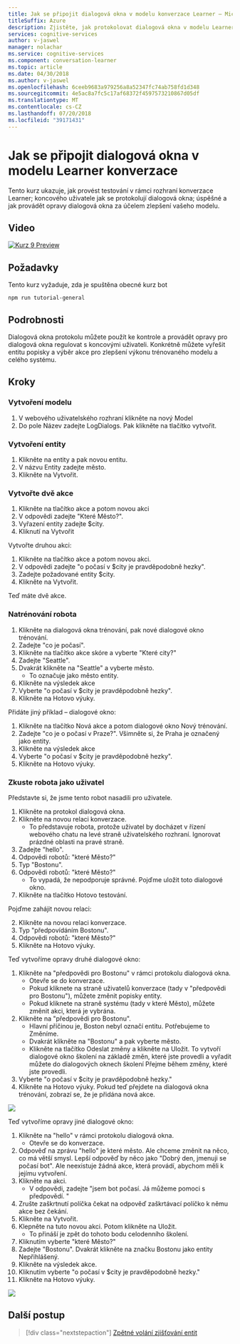 ```yaml
---
title: Jak se připojit dialogová okna v modelu konverzace Learner – Microsoft Cognitive Services | Dokumentace Microsoftu
titleSuffix: Azure
description: Zjistěte, jak protokolovat dialogová okna v modelu Learner konverzace.
services: cognitive-services
author: v-jaswel
manager: nolachar
ms.service: cognitive-services
ms.component: conversation-learner
ms.topic: article
ms.date: 04/30/2018
ms.author: v-jaswel
ms.openlocfilehash: 6ceeb9683a979256a8a52347fc74ab758fd1d348
ms.sourcegitcommit: 4e5ac8a7fc5c17af68372f4597573210867d05df
ms.translationtype: MT
ms.contentlocale: cs-CZ
ms.lasthandoff: 07/20/2018
ms.locfileid: "39171431"
---
```

# <a name="how-to-log-dialogs-in-a-conversation-learner-model"></a>Jak se připojit dialogová okna v modelu Learner konverzace

Tento kurz ukazuje, jak provést testování v rámci rozhraní konverzace Learner; koncového uživatele jak se protokolují dialogová okna; úspěšné a jak provádět opravy dialogová okna za účelem zlepšení vašeho modelu.

## <a name="video"></a>Video

[![Kurz 9 Preview](http://aka.ms/cl-tutorial-09-preview)](http://aka.ms/blis-tutorial-09)

## <a name="requirements"></a>Požadavky
Tento kurz vyžaduje, zda je spuštěna obecné kurz bot

    npm run tutorial-general

## <a name="details"></a>Podrobnosti
Dialogová okna protokolu můžete použít ke kontrole a provádět opravy pro dialogová okna regulovat s koncovými uživateli.  Konkrétně můžete vyřešit entitu popisky a výběr akce pro zlepšení výkonu trénovaného modelu a celého systému. 

## <a name="steps"></a>Kroky

### <a name="create-the-model"></a>Vytvoření modelu

1. V webového uživatelského rozhraní klikněte na nový Model
2. Do pole Název zadejte LogDialogs. Pak klikněte na tlačítko vytvořit.

### <a name="create-an-entity"></a>Vytvoření entity

1. Klikněte na entity a pak novou entitu.
2. V názvu Entity zadejte město.
3. Klikněte na Vytvořit.

### <a name="create-two-actions"></a>Vytvořte dvě akce

1. Klikněte na tlačítko akce a potom novou akci
2. V odpovědi zadejte "Které Město?".
3. Vyřazení entity zadejte $city.
3. Kliknutí na Vytvořit

Vytvořte druhou akci:

1. Klikněte na tlačítko akce a potom novou akci.
3. V odpovědi zadejte "o počasí v $city je pravděpodobně hezky".
4. Zadejte požadované entity $city.
4. Klikněte na Vytvořit.

Teď máte dvě akce.

### <a name="train-the-bot"></a>Natrénování robota

1. Klikněte na dialogová okna trénování, pak nové dialogové okno trénování.
2. Zadejte "co je počasí".
3. Klikněte na tlačítko akce skóre a vyberte "Které city?"
2. Zadejte "Seattle".
3. Dvakrát klikněte na "Seattle" a vyberte město.
    - To označuje jako město entity.
5. Klikněte na výsledek akce
6. Vyberte "o počasí v $city je pravděpodobně hezky".
7. Klikněte na Hotovo výuky.

Přidáte jiný příklad – dialogové okno:

1. Klikněte na tlačítko Nová akce a potom dialogové okno Nový trénování.
2. Zadejte "co je o počasí v Praze?". Všimněte si, že Praha je označený jako entity.
5. Klikněte na výsledek akce 
6. Vyberte "o počasí v $city je pravděpodobně hezky".
7. Klikněte na Hotovo výuky.

### <a name="try-the-bot-as-the-user"></a>Zkuste robota jako uživatel
Představte si, že jsme tento robot nasadili pro uživatele.

1. Klikněte na protokol dialogová okna.
2. Klikněte na novou relaci konverzace.
    - To představuje robota, protože uživatel by docházet v řízení webového chatu na levé straně uživatelského rozhraní. Ignorovat prázdné oblasti na pravé straně.
3. Zadejte "hello".
4. Odpovědi robotů: "které Město?"
4. Typ "Bostonu".
5. Odpovědi robotů: "které Město?"
    - To vypadá, že nepodporuje správné. Pojďme uložit toto dialogové okno.
2. Klikněte na tlačítko Hotovo testování.

Pojďme zahájit novou relaci:

2. Klikněte na novou relaci konverzace.
3. Typ "předpovídáním Bostonu".
4. Odpovědi robotů: "které Město?"
2. Klikněte na Hotovo výuky.

Teď vytvoříme opravy druhé dialogové okno:

1. Klikněte na "předpovědi pro Bostonu" v rámci protokolu dialogová okna.
    - Otevře se do konverzace.
    - Pokud kliknete na straně uživatelů konverzace (tady v "předpovědi pro Bostonu"), můžete změnit popisky entity.
    - Pokud kliknete na straně systému (tady v které Město), můžete změnit akci, která je vybrána.
5. Klikněte na "předpovědi pro Bostonu". 
    - Hlavní příčinou je, Boston nebyl označí entitu. Potřebujeme to Změníme.
    - Dvakrát klikněte na "Bostonu" a pak vyberte město.
    - Klikněte na tlačítko Odeslat změny a klikněte na Uložit. To vytvoří dialogové okno školení na základě změn, které jste provedli a vyřadit můžete do dialogových oknech školení Přejme během změny, které jste provedli.
6. Vyberte "o počasí v $city je pravděpodobně hezky."
7. Klikněte na Hotovo výuky. Pokud teď přejdete na dialogová okna trénování, zobrazí se, že je přidána nová akce.

![](../media/tutorial9_logdiag1.PNG)

Teď vytvoříme opravy jiné dialogové okno:

1. Klikněte na "hello" v rámci protokolu dialogová okna.
    - Otevře se do konverzace.
3. Odpověď na zprávu "hello" je které město. Ale chceme změnit na něco, co má větší smysl. Lepší odpověď by něco jako "Dobrý den, jmenuji se počasí bot". Ale neexistuje žádná akce, která provádí, abychom měli k jejímu vytvoření.
4. Klikněte na akci.
    - V odpovědi, zadejte "jsem bot počasí. Já můžeme pomoci s předpovědí. "
6. Zrušte zaškrtnutí políčka čekat na odpověď zaškrtávací políčko k němu akce bez čekání.
7. Klikněte na Vytvořit.
8. Klepněte na tuto novou akci. Potom klikněte na Uložit.
    - To přináší je zpět do tohoto bodu celodenního školení.
6. Kliknutím vyberte "které Město?"
7. Zadejte "Bostonu". Dvakrát klikněte na značku Bostonu jako entity Nepřihlášený.
8. Klikněte na výsledek akce.
9. Kliknutím vyberte "o počasí v $city je pravděpodobně hezky."
10. Klikněte na Hotovo výuky.

![](../media/tutorial9_addnewaction.PNG)

## <a name="next-steps"></a>Další postup

> [!div class="nextstepaction"]
> [Zpětné volání zjišťování entit](./10-entity-detection-callback.md)
